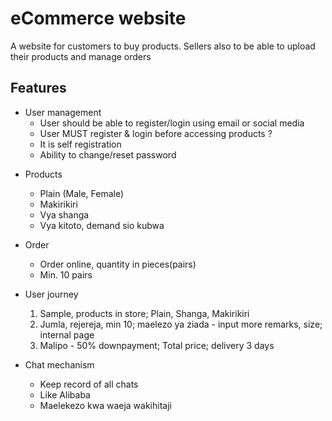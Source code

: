 # eCommerce website

A website for customers to buy products. Sellers also to be able to upload their products and manage orders

## Features

- User management
  - User should be able to register/login using email or social media
  - User MUST register & login before accessing products ?
  - It is self registration
  - Ability to change/reset password

* Products
  - Plain (Male, Female)
  - Makirikiri
  - Vya shanga
  - Vya kitoto, demand sio kubwa
* Order

  - Order online, quantity in pieces(pairs)
  - Min. 10 pairs

* User journey
  1. Sample, products in store; Plain, Shanga, Makirikiri
  2. Jumla, rejereja, min 10; maelezo ya ziada - input more remarks, size; internal page
  3. Malipo - 50% downpayment; Total price; delivery 3 days
* Chat mechanism
  - Keep record of all chats
  - Like Alibaba
  - Maelekezo kwa waeja wakihitaji
